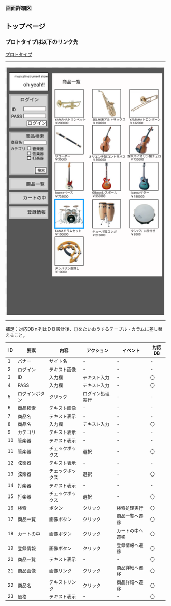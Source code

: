 ### 画面詳細図
## トップページ
### プロトタイプは以下のリンク先
[プロトタイプ](https://www.figma.com/file/FeymzbmYI4WIfwOm9OyjkJ/Untitled?node-id=1%3A2)
*****
<img src="https://github.com/aso2001362/2021sys-design/blob/main/md/%E3%82%B5%E3%83%B3%E3%83%97%E3%83%AB%E3%82%B5%E3%82%A4%E3%83%88/%E7%94%BB%E9%9D%A2%E8%A9%B3%E7%B4%B0%E5%9B%B3/img/toppage.png?raw=true
" width="500">

*****
補足：対応DBｎ列はＤＢ設計後、〇をたいおうするテーブル・カラムに差し替えること。

| ID | 要素 | 内容 | アクション | イベント | 対応DB |
|----|------|------|-----------|----------|--------|
|1   |バナー|サイト名|-         |-         |-       |
|2   |ログイン|テキスト画像|-   |-         |-       |
|3   |ID    |入力欄|テキスト入力|-         |〇      |
|4   |PASS|入力欄|テキスト入力  |-         |〇      |
|5   |ログインボタン|クリック|ログイン処理実行|-|-   |
|6   |商品検索|テキスト画像|-   |-         |-       |
|7   |商品名 |テキスト表示 |-   |-         |-       |
|8   |商品名 |入力欄 |テキスト入力|-       |〇      |
|9   |カテゴリ|テキスト表示|-   |-         |-       |
|10  |管楽器 |テキスト表示|-    |-         |-       |
|11  |管楽器 |チェックボックス|選択|-      |〇      |
|12  |弦楽器 |テキスト表示|-    |-         |-       |
|13  |弦楽器 |チェックボックス|選択|-      |〇      |
|14  |打楽器 |テキスト表示|-    |-         |-       |
|15  |打楽器 |チェックボックス|選択|-      |〇      |
|16  |検索  |ボタン |クリック   |検索処理実行|〇  　|
|17  |商品一覧|画像ボタン|クリック|商品一覧へ遷移|〇|
|18  |カートの中|画像ボタン|クリック|カートの中へ遷移|〇|
|19  |登録情報|画像ボタン|クリック|登録情報へ遷移|〇 |
|20  |商品一覧|テキスト表示|-     |-        |〇     |
|21  |商品画像|画像リンク|クリック|商品詳細へ遷移|〇 |
|22  |商品名 |テキストリンク|クリック|商品詳細へ遷移|〇|
|23  |価格   |テキスト表示|-      |-        |〇     |
